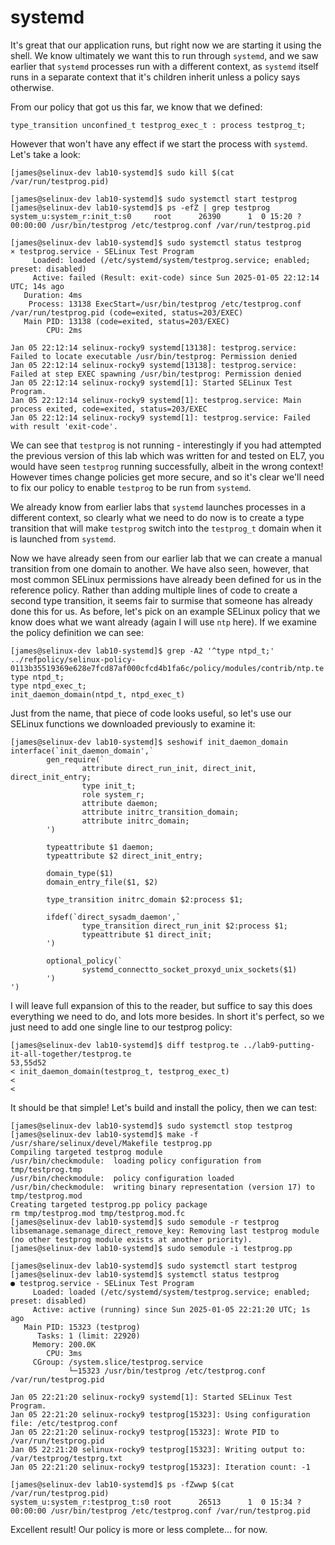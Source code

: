 # systemd

It's great that our application runs, but right now we are starting it using the shell. We know ultimately we want this to run through `systemd`, and we saw earlier that `systemd` processes run with a different context, as `systemd` itself runs in a separate context that it's children inherit unless a policy says otherwise.

From our policy that got us this far, we know that we defined:

```
type_transition unconfined_t testprog_exec_t : process testprog_t;
```

However that won't have any effect if we start the process with `systemd`. Let's take a look:

```
[james@selinux-dev lab10-systemd]$ sudo kill $(cat /var/run/testprog.pid)

[james@selinux-dev lab10-systemd]$ sudo systemctl start testprog
[james@selinux-dev lab10-systemd]$ ps -efZ | grep testprog
system_u:system_r:init_t:s0     root      26390      1  0 15:20 ?        00:00:00 /usr/bin/testprog /etc/testprog.conf /var/run/testprog.pid

[james@selinux-dev lab10-systemd]$ sudo systemctl status testprog
× testprog.service - SELinux Test Program
     Loaded: loaded (/etc/systemd/system/testprog.service; enabled; preset: disabled)
     Active: failed (Result: exit-code) since Sun 2025-01-05 22:12:14 UTC; 14s ago
   Duration: 4ms
    Process: 13138 ExecStart=/usr/bin/testprog /etc/testprog.conf /var/run/testprog.pid (code=exited, status=203/EXEC)
   Main PID: 13138 (code=exited, status=203/EXEC)
        CPU: 2ms

Jan 05 22:12:14 selinux-rocky9 systemd[13138]: testprog.service: Failed to locate executable /usr/bin/testprog: Permission denied
Jan 05 22:12:14 selinux-rocky9 systemd[13138]: testprog.service: Failed at step EXEC spawning /usr/bin/testprog: Permission denied
Jan 05 22:12:14 selinux-rocky9 systemd[1]: Started SELinux Test Program.
Jan 05 22:12:14 selinux-rocky9 systemd[1]: testprog.service: Main process exited, code=exited, status=203/EXEC
Jan 05 22:12:14 selinux-rocky9 systemd[1]: testprog.service: Failed with result 'exit-code'.
```

We can see that `testprog` is not running - interestingly if you had attempted the previous version of this lab which was written for and tested on EL7, you would have seen `testprog` running successfully, albeit in the wrong context! However times change policies get more secure, and so it's clear we'll need to fix our policy to enable `testprog` to be run from `systemd`.

We already know from earlier labs that `systemd` launches processes in a different context, so clearly what we need to do now is to create a type transition that will make `testprog` switch into the `testprog_t` domain when it is launched from `systemd`.

Now we have already seen from our earlier lab that we can create a manual transition from one domain to another. We have also seen, however, that most common SELinux permissions have already been defined for us in the reference policy. Rather than adding multiple lines of code to create a second type transition, it seems fair to surmise that someone has already done this for us. As before, let's pick on an example SELinux policy that we know does what we want already (again I will use `ntp` here). If we examine the policy definition we can see:

```
[james@selinux-dev lab10-systemd]$ grep -A2 '^type ntpd_t;' ../refpolicy/selinux-policy-0113b35519369e628e7fcd87af000cfcd4b1fa6c/policy/modules/contrib/ntp.te
type ntpd_t;
type ntpd_exec_t;
init_daemon_domain(ntpd_t, ntpd_exec_t)
```

Just from the name, that piece of code looks useful, so let's use our SELinux functions we downloaded previously to examine it:

```
[james@selinux-dev lab10-systemd]$ seshowif init_daemon_domain
interface(`init_daemon_domain',`
        gen_require(`
                attribute direct_run_init, direct_init, direct_init_entry;
                type init_t;
                role system_r;
                attribute daemon;
                attribute initrc_transition_domain;
                attribute initrc_domain;
        ')

        typeattribute $1 daemon;
        typeattribute $2 direct_init_entry;

        domain_type($1)
        domain_entry_file($1, $2)

        type_transition initrc_domain $2:process $1;

        ifdef(`direct_sysadm_daemon',`
                type_transition direct_run_init $2:process $1;
                typeattribute $1 direct_init;
        ')

        optional_policy(`
                systemd_connectto_socket_proxyd_unix_sockets($1)
        ')
')

```

I will leave full expansion of this to the reader, but suffice to say this does everything we need to do, and lots more besides. In short it's perfect, so we just need to add one single line to our testprog policy:

```
[james@selinux-dev lab10-systemd]$ diff testprog.te ../lab9-putting-it-all-together/testprog.te
53,55d52
< init_daemon_domain(testprog_t, testprog_exec_t)
<
<
```

It should be that simple! Let's build and install the policy, then we can test:

```
[james@selinux-dev lab10-systemd]$ sudo systemctl stop testprog
[james@selinux-dev lab10-systemd]$ make -f /usr/share/selinux/devel/Makefile testprog.pp
Compiling targeted testprog module
/usr/bin/checkmodule:  loading policy configuration from tmp/testprog.tmp
/usr/bin/checkmodule:  policy configuration loaded
/usr/bin/checkmodule:  writing binary representation (version 17) to tmp/testprog.mod
Creating targeted testprog.pp policy package
rm tmp/testprog.mod tmp/testprog.mod.fc
[james@selinux-dev lab10-systemd]$ sudo semodule -r testprog
libsemanage.semanage_direct_remove_key: Removing last testprog module (no other testprog module exists at another priority).
[james@selinux-dev lab10-systemd]$ sudo semodule -i testprog.pp

[james@selinux-dev lab10-systemd]$ sudo systemctl start testprog
[james@selinux-dev lab10-systemd]$ systemctl status testprog
● testprog.service - SELinux Test Program
     Loaded: loaded (/etc/systemd/system/testprog.service; enabled; preset: disabled)
     Active: active (running) since Sun 2025-01-05 22:21:20 UTC; 1s ago
   Main PID: 15323 (testprog)
      Tasks: 1 (limit: 22920)
     Memory: 200.0K
        CPU: 3ms
     CGroup: /system.slice/testprog.service
             └─15323 /usr/bin/testprog /etc/testprog.conf /var/run/testprog.pid

Jan 05 22:21:20 selinux-rocky9 systemd[1]: Started SELinux Test Program.
Jan 05 22:21:20 selinux-rocky9 testprog[15323]: Using configuration file: /etc/testprog.conf
Jan 05 22:21:20 selinux-rocky9 testprog[15323]: Wrote PID to /var/run/testprog.pid
Jan 05 22:21:20 selinux-rocky9 testprog[15323]: Writing output to: /var/testprog/testprg.txt
Jan 05 22:21:20 selinux-rocky9 testprog[15323]: Iteration count: -1

[james@selinux-dev lab10-systemd]$ ps -fZwwp $(cat /var/run/testprog.pid)
system_u:system_r:testprog_t:s0 root      26513      1  0 15:34 ?        00:00:00 /usr/bin/testprog /etc/testprog.conf /var/run/testprog.pid

```

Excellent result! Our policy is more or less complete... for now.
